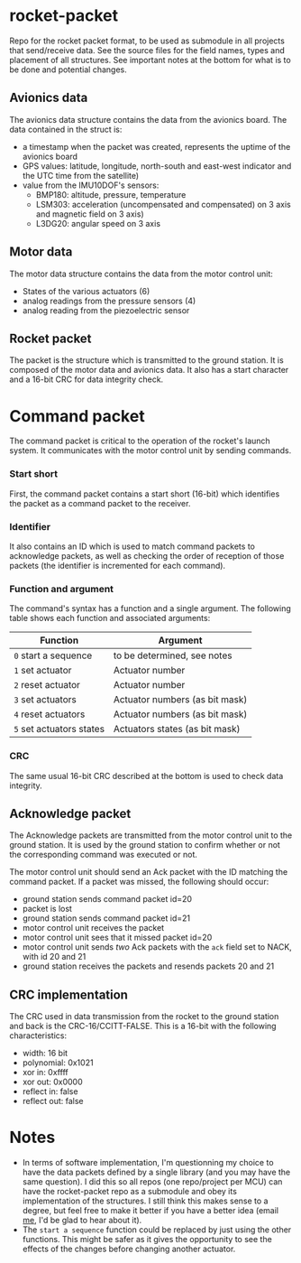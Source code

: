 # rocket-packet

Repo for the rocket packet format, to be used as submodule in all projects
that send/receive data.
See the source files for the field names, types and placement of all structures.
See important notes at the bottom for what is to be done and potential changes.

## Avionics data

The avionics data structure contains the data from the avionics board.
The data contained in the struct is:

- a timestamp when the packet was created, represents the uptime of the
	avionics board
- GPS values: latitude, longitude, north-south and east-west indicator and the
	UTC time from the satellite)
- value from the IMU10DOF's sensors:
	- BMP180: altitude, pressure, temperature
	- LSM303: acceleration (uncompensated and compensated) on 3 axis and
		magnetic field on 3 axis)
	- L3DG20: angular speed on 3 axis

## Motor data

The motor data structure contains the data from the motor control unit:

- States of the various actuators (6)
- analog readings from the pressure sensors (4)
- analog reading from the piezoelectric sensor

## Rocket packet

The packet is the structure which is transmitted to the ground station.
It is composed of the motor data and avionics data.
It also has a start character and a 16-bit CRC for data integrity check.

# Command packet

The command packet is critical to the operation of the rocket's launch system.
It communicates with the motor control unit by sending commands.

### Start short

First, the command packet contains a start short (16-bit) which identifies 
the packet as a command packet to the receiver.

### Identifier

It also contains an ID which is used to match command packets to acknowledge
packets, as well as checking the order of reception of those packets
(the identifier is incremented for each command).

### Function and argument

The command's syntax has a function and a single argument. The following
table shows each function and associated arguments:

| Function                  | Argument                       |
| ------------------------- | ------------------------------ |
| `0` start a sequence      | to be determined, see notes    |
| `1` set actuator          | Actuator number                |
| `2` reset actuator        | Actuator number                |
| `3` set actuators         | Actuator numbers (as bit mask) |
| `4` reset actuators       | Actuator numbers (as bit mask) |
| `5` set actuators states  | Actuators states (as bit mask) |


### CRC

The same usual 16-bit CRC described at the bottom is used to check data
integrity.

## Acknowledge packet

The Acknowledge packets are transmitted from the motor control unit to the
ground station. It is used by the ground station to confirm whether or not
the corresponding command was executed or not.

The motor control unit should send an Ack packet with the ID matching
the command packet. If a packet was missed, the following should occur:

- ground station sends command packet id=20
- packet is lost
- ground station sends command packet id=21
- motor control unit receives the packet
- motor control unit sees that it missed packet id=20
- motor control unit sends *two* Ack packets with the `ack` field set to NACK,
	with id 20 and 21
- ground station receives the packets and resends packets 20 and 21

## CRC implementation

The CRC used in data transmission from the rocket to the ground station and
back is the CRC-16/CCITT-FALSE. This is a 16-bit with the following
characteristics:

- width: 16 bit
- polynomial: 0x1021
- xor in: 0xffff
- xor out: 0x0000
- reflect in: false
- reflect out: false

# Notes

- In terms of software implementation, I'm questionning my choice to have the
	data packets defined by a single library (and you may have the same
	question). I did this so all repos (one repo/project per MCU) can have
	the rocket-packet repo as a submodule and obey its implementation of the
	structures. I still think this makes sense to a degree, but feel free to
	make it better if you have a better idea (email
	[me](maxime_glmt@hotmail.ca), I'd be glad to hear about it).
- The `start a sequence` function could be replaced by just using the other
	functions. This might be safer as it gives the opportunity to see the
	effects of the changes before changing another actuator.


